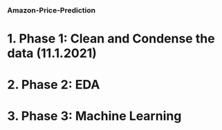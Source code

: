 ### Amazon-Price-Prediction
# 1. Phase 1: Clean and Condense the data (11.1.2021)
# 2. Phase 2: EDA
# 3. Phase 3: Machine Learning